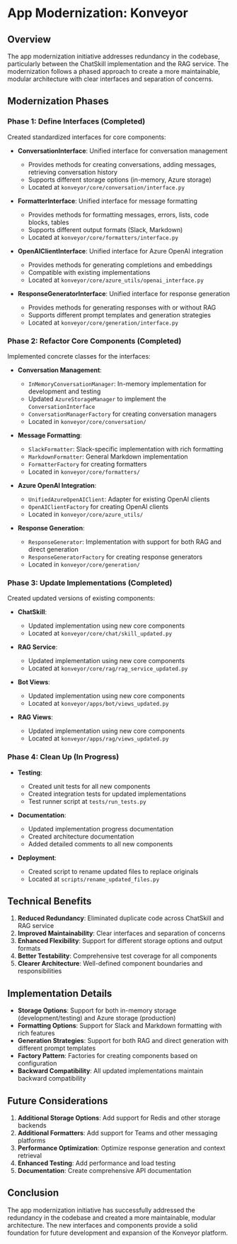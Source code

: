 # App Modernization: Konveyor

## Overview

The app modernization initiative addresses redundancy in the codebase, particularly between the ChatSkill implementation and the RAG service. The modernization follows a phased approach to create a more maintainable, modular architecture with clear interfaces and separation of concerns.

## Modernization Phases

### Phase 1: Define Interfaces (Completed)

Created standardized interfaces for core components:

- **ConversationInterface**: Unified interface for conversation management
  - Provides methods for creating conversations, adding messages, retrieving conversation history
  - Supports different storage options (in-memory, Azure storage)
  - Located at `konveyor/core/conversation/interface.py`

- **FormatterInterface**: Unified interface for message formatting
  - Provides methods for formatting messages, errors, lists, code blocks, tables
  - Supports different output formats (Slack, Markdown)
  - Located at `konveyor/core/formatters/interface.py`

- **OpenAIClientInterface**: Unified interface for Azure OpenAI integration
  - Provides methods for generating completions and embeddings
  - Compatible with existing implementations
  - Located at `konveyor/core/azure_utils/openai_interface.py`

- **ResponseGeneratorInterface**: Unified interface for response generation
  - Provides methods for generating responses with or without RAG
  - Supports different prompt templates and generation strategies
  - Located at `konveyor/core/generation/interface.py`

### Phase 2: Refactor Core Components (Completed)

Implemented concrete classes for the interfaces:

- **Conversation Management**:
  - `InMemoryConversationManager`: In-memory implementation for development and testing
  - Updated `AzureStorageManager` to implement the `ConversationInterface`
  - `ConversationManagerFactory` for creating conversation managers
  - Located in `konveyor/core/conversation/`

- **Message Formatting**:
  - `SlackFormatter`: Slack-specific implementation with rich formatting
  - `MarkdownFormatter`: General Markdown implementation
  - `FormatterFactory` for creating formatters
  - Located in `konveyor/core/formatters/`

- **Azure OpenAI Integration**:
  - `UnifiedAzureOpenAIClient`: Adapter for existing OpenAI clients
  - `OpenAIClientFactory` for creating OpenAI clients
  - Located in `konveyor/core/azure_utils/`

- **Response Generation**:
  - `ResponseGenerator`: Implementation with support for both RAG and direct generation
  - `ResponseGeneratorFactory` for creating response generators
  - Located in `konveyor/core/generation/`

### Phase 3: Update Implementations (Completed)

Created updated versions of existing components:

- **ChatSkill**:
  - Updated implementation using new core components
  - Located at `konveyor/core/chat/skill_updated.py`

- **RAG Service**:
  - Updated implementation using new core components
  - Located at `konveyor/core/rag/rag_service_updated.py`

- **Bot Views**:
  - Updated implementation using new core components
  - Located at `konveyor/apps/bot/views_updated.py`

- **RAG Views**:
  - Updated implementation using new core components
  - Located at `konveyor/apps/rag/views_updated.py`

### Phase 4: Clean Up (In Progress)

- **Testing**:
  - Created unit tests for all new components
  - Created integration tests for updated implementations
  - Test runner script at `tests/run_tests.py`

- **Documentation**:
  - Updated implementation progress documentation
  - Created architecture documentation
  - Added detailed comments to all new components

- **Deployment**:
  - Created script to rename updated files to replace originals
  - Located at `scripts/rename_updated_files.py`

## Technical Benefits

1. **Reduced Redundancy**: Eliminated duplicate code across ChatSkill and RAG service
2. **Improved Maintainability**: Clear interfaces and separation of concerns
3. **Enhanced Flexibility**: Support for different storage options and output formats
4. **Better Testability**: Comprehensive test coverage for all components
5. **Clearer Architecture**: Well-defined component boundaries and responsibilities

## Implementation Details

- **Storage Options**: Support for both in-memory storage (development/testing) and Azure storage (production)
- **Formatting Options**: Support for Slack and Markdown formatting with rich features
- **Generation Strategies**: Support for both RAG and direct generation with different prompt templates
- **Factory Pattern**: Factories for creating components based on configuration
- **Backward Compatibility**: All updated implementations maintain backward compatibility

## Future Considerations

1. **Additional Storage Options**: Add support for Redis and other storage backends
2. **Additional Formatters**: Add support for Teams and other messaging platforms
3. **Performance Optimization**: Optimize response generation and context retrieval
4. **Enhanced Testing**: Add performance and load testing
5. **Documentation**: Create comprehensive API documentation

## Conclusion

The app modernization initiative has successfully addressed the redundancy in the codebase and created a more maintainable, modular architecture. The new interfaces and components provide a solid foundation for future development and expansion of the Konveyor platform.
